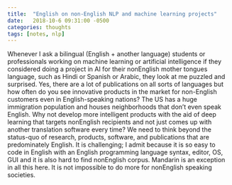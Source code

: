 ```yaml
---
title:  "English on non-English NLP and machine learning projects"
date:   2018-10-6 09:31:00 -0500
categories: thoughts
tags: [notes, nlp]
---
```


Whenever I ask a bilingual (English + another language) students or professionals working on machine learning or artificial intelligence if they considered doing a project in AI for their nonEnglish mother tongues language, such as Hindi or Spanish or Arabic, they look at me puzzled and surprised. Yes, there are a lot of publications on all sorts of languages but how often do you see innovative products in the market for non-English customers even in English-speaking nations? The US has a huge immigration population and houses neighborhoods that don’t even speak English. Why not develop more intelligent products with the aid of deep learning that targets nonEnglish recipients and not just comes up with another translation software every time? We need to think beyond the status-quo of research, products, software, and publications that are predominately English. It is challenging; I admit because it is so easy to code in English with an English programming language syntax, editor, OS, GUI and it is also hard to find nonEnglish corpus. Mandarin is an exception in all this here. It is not impossible to do more for nonEnglish speaking societies.

